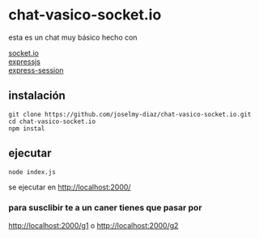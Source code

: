 # chat-vasico-socket.io

esta es un chat muy básico hecho con

[socket.io](https://socket.io/docs)\
[expressjs](https://expressjs.com)\
[express-session](https://www.npmjs.com/package/express-session)

## instalación

```
git clone https://github.com/joselmy-diaz/chat-vasico-socket.io.git
cd chat-vasico-socket.io
npm instal
```

## ejecutar

```
node index.js
```

se ejecutar en [http://localhost:2000/](http://localhost:2000/)

### para susclibir te a un caner tienes que pasar por

[http://localhost:2000/g1](http://localhost:2000/g1)
o
[http://localhost:2000/g2](http://localhost:2000/g2)
